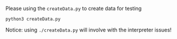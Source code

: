 Please using the `createData.py` to create data for testing

`python3 createData.py` 

Notice:
using `./createData.py` will involve with the interpreter issues!
